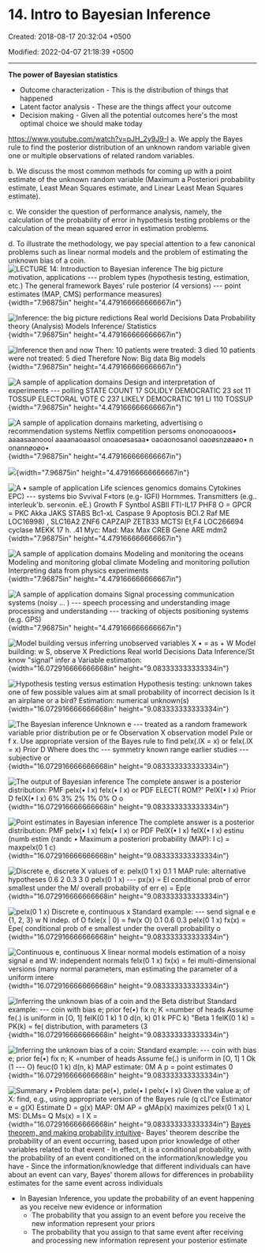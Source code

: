 # 14. Intro to Bayesian Inference

Created: 2018-08-17 20:32:04 +0500

Modified: 2022-04-07 21:18:39 +0500

---

**The power of Bayesian statistics**
-   Outcome characterization - This is the distribution of things that happened
-   Latent factor analysis - These are the things affect your outcome
-   Decision making - Given all the potential outcomes here's the most optimal choice we should make today

<https://www.youtube.com/watch?v=pJH_2y9J9-I>
a.  We apply the Bayes rule to find the posterior distribution of an unknown random variable given one or multiple observations of related random variables.

b.  We discuss the most common methods for coming up with a point estimate of the unknown random variable (Maximum a Posteriori probability estimate, Least Mean Squares estimate, and Linear Least Mean Squares estimate).

c.  We consider the question of performance analysis, namely, the calculation of the probability of error in hypothesis testing problems or the calculation of the mean squared error in estimation problems.

d.  To illustrate the methodology, we pay special attention to a few canonical problems such as linear normal models and the problem of estimating the unknown bias of a coin.
![LECTURE 14: Introduction to Bayesian inference The big picture motivation, applications --- problem types (hypothesis testing, estimation, etc.) The general framework Bayes' rule posterior (4 versions) --- point estimates (MAP, CMS) performance measures) ](media/Intro---Syllabus_14.-Intro-to-Bayesian-Inference-image1.png){width="7.96875in" height="4.479166666666667in"}

![Inference: the big picture redictions Real world Decisions Data Probability theory (Analysis) Models Inference/ Statistics ](media/Intro---Syllabus_14.-Intro-to-Bayesian-Inference-image2.png){width="7.96875in" height="4.479166666666667in"}

![Inference then and now Then: 10 patients were treated: 3 died 10 patients were not treated: 5 died Therefore Now: Big data Big models ](media/Intro---Syllabus_14.-Intro-to-Bayesian-Inference-image3.png){width="7.96875in" height="4.479166666666667in"}

![A sample of application domains Design and interpretation of experiments --- polling STATE COUNT 17 SOLIDLY DEMOCRATIC 23 sot 11 TOSSUP ELECTORAL VOTE C 237 LIKELY DEMOCRATIC 191 Ll 110 TOSSUP ](media/Intro---Syllabus_14.-Intro-to-Bayesian-Inference-image4.png){width="7.96875in" height="4.479166666666667in"}

![A sample of application domains marketing, advertising o recommendation systems Netflix competition persoms ononooaooos• aaaasaanoool aaaanaoaasol onoaoøsasaa• oaoaonosanol oaoøsnzøaøo• n onannøoøo• ](media/Intro---Syllabus_14.-Intro-to-Bayesian-Inference-image5.png){width="7.96875in" height="4.479166666666667in"}

![](media/Intro---Syllabus_14.-Intro-to-Bayesian-Inference-image6.png){width="7.96875in" height="4.479166666666667in"}

![A • sample of application Life sciences genomics domains Cytokines EPC) --- systems bio Svvival F«tors (e.g- IGFI) Hormmes. Transmitters (e.g.. interleuk'b. ser«onin. eE.) Growth F Syntbol ASBII FTI-IL17 PHF8 O = GPCR = PKC Akka JAKS STABS Bc1-xL Caspase 9 Apoptosis BCI.2 Raf ME LOC16998) , SLC16A2 ZNF6 CAPZAIP ZETB33 MCTSI Et,F4 LOC266694 cyclase MEKK 17 h. .41 Myc: Mad: Max Max CREB Gene ARE mdm2 ](media/Intro---Syllabus_14.-Intro-to-Bayesian-Inference-image7.png){width="7.96875in" height="4.479166666666667in"}

![A sample of application domains Modeling and monitoring the oceans Modeling and monitoring global climate Modeling and monitoring pollution Interpreting data from physics experiments ](media/Intro---Syllabus_14.-Intro-to-Bayesian-Inference-image8.png){width="7.96875in" height="4.479166666666667in"}

![A sample of application domains Signal processing communication systems (noisy ... ) --- speech processing and understanding image processing and understanding --- tracking of objects positioning systems (e.g. GPS) ](media/Intro---Syllabus_14.-Intro-to-Bayesian-Inference-image9.png){width="7.96875in" height="4.479166666666667in"}

![Model building versus inferring unobserved variables X • = as + W Model building: w S, observe X Predictions Real world Decisions Data Inference/St know "signal" infer a Variable estimation: ](media/Intro---Syllabus_14.-Intro-to-Bayesian-Inference-image10.png){width="16.072916666666668in" height="9.083333333333334in"}

![Hypothesis testing versus estimation Hypothesis testing: unknown takes one of few possible values aim at small probability of incorrect decision Is it an airplane or a bird? Estimation: numerical unknown(s) ](media/Intro---Syllabus_14.-Intro-to-Bayesian-Inference-image11.png){width="16.072916666666668in" height="9.083333333333334in"}

![The Bayesian inference Unknown e --- treated as a random framework variable prior distribution pe or fe Observation X observation model Pxle or f x. Use appropriate version of the Bayes rule to find pelx(.lX = x) or felx(.lX = x) Prior D Where does thc --- symmetry known range earlier studies --- subjective or ](media/Intro---Syllabus_14.-Intro-to-Bayesian-Inference-image12.png){width="16.072916666666668in" height="9.083333333333334in"}

![The output of Bayesian inference The complete answer is a posterior distribution: PMF pelx(• I x) felx(• I x) or PDF ELECT( ROM?' PelX(• I x) Prior D felX(• I x) 6% 3% 2% 1% 0% O o ](media/Intro---Syllabus_14.-Intro-to-Bayesian-Inference-image13.png){width="16.072916666666668in" height="9.083333333333334in"}

![Point estimates in Bayesian inference The complete answer is a posterior distribution: PMF pelx(• I x) felx(• I x) or PDF PelX(• I x) felX(• I x) estinu (numb estim (randc • Maximum a posteriori probability (MAP): I c) = maxpelx(0 1 c) ](media/Intro---Syllabus_14.-Intro-to-Bayesian-Inference-image14.png){width="16.072916666666668in" height="9.083333333333334in"}

![Discrete e, discrete X values of e: pelx(0 1 x) 0.1 1 MAP rule: alternative hypotheses 0.6 2 0.3 3 0 pelx(0 1 x) --- px(x) = El conditional prob of error smallest under the M/ overall probability of err e) = Ep(e ](media/Intro---Syllabus_14.-Intro-to-Bayesian-Inference-image15.png){width="16.072916666666668in" height="9.083333333333334in"}

![pelx(0 1 x) Discrete e, continuous x Standard example: --- send signal e e {1, 2, 3} w N indep. of O fxle(x | 0) = fw(x O) 0.1 0.6 0.3 pelx(0 1 x) fx(x) = Epe( conditional prob of e smallest under the overall probability o ](media/Intro---Syllabus_14.-Intro-to-Bayesian-Inference-image16.png){width="16.072916666666668in" height="9.083333333333334in"}

![Continuous e, continuous X linear normal models estimation of a noisy signal e and W: independent normals felx(0 1 x) fx(x) = fei multi-dimensional versions (many normal parameters, man estimating the parameter of a uniform intere ](media/Intro---Syllabus_14.-Intro-to-Bayesian-Inference-image17.png){width="16.072916666666668in" height="9.083333333333334in"}

![Inferring the unknown bias of a coin and the Beta distribut Standard example: --- coin with bias e; prior fe(•) fix n; K =number of heads Assume fe(.) is uniform in [O, 1] felK(0 1 k) 1 0 d(n, k) 01 k PFC k) "Beta 1 felK(0 1 k) = PK(k) = fe( distribution, with parameters (3 ](media/Intro---Syllabus_14.-Intro-to-Bayesian-Inference-image18.png){width="16.072916666666668in" height="9.083333333333334in"}

![Inferring the unknown bias of a coin: Standard example: --- coin with bias e; prior fe(•) fix n; K =number of heads Assume fe(.) is uniform in [O, 1] 1 Ok (1 --- O) feuc(0 1 k) d(n, k) MAP estimate: 0M A p = point estimates 0 ](media/Intro---Syllabus_14.-Intro-to-Bayesian-Inference-image19.png){width="16.072916666666668in" height="9.083333333333334in"}

![Summary • Problem data: pe(•), pxle(• I pelx(• I x) Given the value a; of X: find, e.g., using appropriate version of the Bayes rule (q cLl'ce Estimator e = g(X) Estimate D = g(x) MAP: 0M AP = gMAp(x) maximizes pelx(0 1 x) L MS: DLMs= Q Ms(x) = I X = ](media/Intro---Syllabus_14.-Intro-to-Bayesian-Inference-image20.png){width="16.072916666666668in" height="9.083333333333334in"}
[Bayes theorem, and making probability intuitive](https://www.youtube.com/watch?v=HZGCoVF3YvM)-   Bayes' theorem describe the probability of an event occurring, based upon prior knowledge of other variables related to that event
    -   In effect, it is a conditional probability, with the probability of an event conditioned on the information/knowledge you have
    -   Since the information/knowledge that different individuals can have about an event can vary, Bayes' thorem allows for differences in probability estimates for the same event across individuals
-   In Bayesian Inference, you update the probability of an event happening as you receive new evidence or information
    -   The probability that you assign to an event before you receive the new information represent your priors
    -   The probability that you assign to that same event after receiving and processing new information represent your posterior estimate

